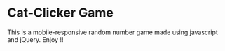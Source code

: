 # Cat-Clicker Game 

This is a mobile-responsive random number game made using javascript and jQuery. Enjoy !!